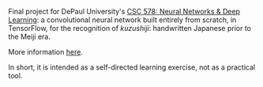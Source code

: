 Final project for DePaul University's [CSC 578: Neural Networks & Deep Learning](http://reed.cs.depaul.edu/peterh/class/csc578/): a convolutional neural network built entirely from scratch, in TensorFlow, for the recognition of *kuzushiji*: handwritten Japanese prior to the Meiji era. 

More information [here](https://erikmcguire.github.io/Kuzushi_jiNN.html#Introduction). 

In short, it is intended as a self-directed learning exercise, not as a practical tool.
